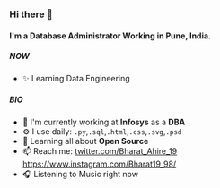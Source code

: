 ### Hi there 👋

#### I'm a Database Administrator Working in Pune, India.

##### NOW

- ✨ Learning Data Engineering 

##### BIO

- 🏢 I'm currently working at **Infosys** as a **DBA**
- ⚙️ I use daily: `.py`,`.sql`,`.html`,`.css`,`.svg`,`.psd`
- 🌱 Learning all about **Open Source**
- 📫 Reach me: [twitter.com/Bharat_Ahire_19](https://twitter.com/Bharat_Ahire_19) https://www.instagram.com/Bharat19_98/
- 🎧 Listening to Music right now
